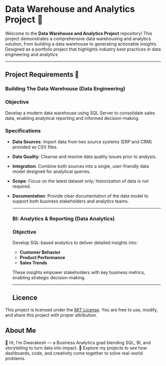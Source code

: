 # Data Warehouse and Analytics Project 🚀

Welcome to  the **Data Warehouse and Analytics Project** repository! 
This project demonstrates a comprehensive data warehousing and analytics solution, from building a data warehouse to generating actionable insights. Designed as a portfolio project that highlights industry best practices in data engineering and analytics

---

## Project Requirements 🚀

### Building The Data Warehouse (Data Engineering)

### Objective
Develop a modern data warehouse using SQL Server to consolidate sales data, enabling analytical reporting and informed decision-making.

### Specifications

- **Data Sources**: Import data from two source systems (ERP and CRM) provided as CSV files.
- **Data Quality**: Cleanse and resolve data quality issues prior to analysis.
- **Integration**: Combine both sources into a single, user-friendly data model designed for analytical queries.
- **Scope**: Focus on the latest dataset only; historization of data is not required.
- **Documentation**: Provide clear documentation of the data model to support both business stakeholders and analytics teams.

  ---

  ### BI: Analytics & Reporting (Data Analytics)

  ### Objective
  Develop SQL-based analytics to deliver detailed insights into:
  - **Customer Behavior**
  - **Product Performance**
  - **Sales Trends**
 
  These insights empower stakeholders with key business metrics, enabling strategic decision-making.

  ---

  ## Licence
This project is licensed under the [MIT License](LICENSE). You are free to use, modify, and share this project with proper attribution.

## About Me

👋 Hi, I'm Dwarakesh — a Business Analytics grad blending SQL, BI, and storytelling to turn data into impact.
🚀 Explore my projects to see how dashboards, code, and creativity come together to solve real-world problems.
